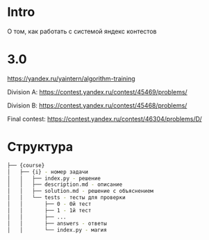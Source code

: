 # Intro
О том, как работать с системой яндекс контестов

# 3.0
https://yandex.ru/yaintern/algorithm-training

Division A: https://contest.yandex.ru/contest/45469/problems/

Division B: https://contest.yandex.ru/contest/45468/problems/

Final contest: https://contest.yandex.ru/contest/46304/problems/D/

# Структура
```bash
├── {course}
│   ├── {i} - номер задачи
│   │   ├── index.py - решение
│   │   ├── description.md - описание
│   │   ├── solution.md - решение с объяснением
│   │   └── tests - тесты для проверки
│   │       ├── 0 - 0й тест
│   │       ├── 1 - 1й тест
│   │       ├── ...
│   │       ├── answers - ответы
│   │       └── index.py - магия
```